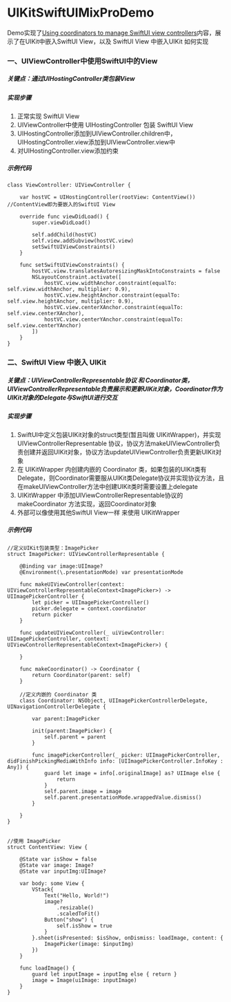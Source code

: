 # UIKitSwiftUIMixProDemo

Demo实现了[Using coordinators to manage SwiftUI view controllers](https://www.hackingwithswift.com/books/ios-swiftui/using-coordinators-to-manage-swiftui-view-controllers)内容，展示了在UIKit中嵌入SwiftUI View，以及 SwiftUI View 中嵌入UIKit 如何实现


### 一、UIViewController中使用SwiftUI中的View

##### 关键点：**通过UIHostingController类包装View**

##### 实现步骤
   1. 正常实现 SwiftUI View
   2. UIViewController中使用 UIHostingController 包装 SwiftUI View
   3. UIHostingController添加到UIViewController.children中，UIHostingController.view添加到UIViewController.view中
   4. 对UIHostingController.view添加约束


##### 示例代码
```
class ViewController: UIViewController {
    
    var hostVC = UIHostingController(rootView: ContentView())	//ContentView即为要嵌入的SwiftUI View

    override func viewDidLoad() {
        super.viewDidLoad()
        
        self.addChild(hostVC)
        self.view.addSubview(hostVC.view)
        setSwiftUIViewConstraints()
    }
    
    func setSwiftUIViewConstraints() {
        hostVC.view.translatesAutoresizingMaskIntoConstraints = false
        NSLayoutConstraint.activate([
            hostVC.view.widthAnchor.constraint(equalTo: self.view.widthAnchor, multiplier: 0.9),
            hostVC.view.heightAnchor.constraint(equalTo: self.view.heightAnchor, multiplier: 0.9),
            hostVC.view.centerXAnchor.constraint(equalTo: self.view.centerXAnchor),
            hostVC.view.centerYAnchor.constraint(equalTo: self.view.centerYAnchor)
        ])
    }
}
```



### 二、SwiftUI View 中嵌入 UIKit

##### 关键点：**UIViewControllerRepresentable协议 和 Coordinator类，UIViewControllerRepresentable负责展示和更新UIKit对象，Coordinator作为UIKit对象的Delegate与SwiftUI进行交互**

##### 实现步骤
   1. SwiftUI中定义包装UIKit对象的struct类型(暂且叫做 UIKitWrapper)，并实现 UIViewControllerRepresentable 协议，协议方法makeUIViewController负责创建并返回UIKit对象，协议方法updateUIViewController负责更新UIKit对象
   2. 在 UIKitWrapper 内创建内嵌的 Coordinator 类，如果包装的UIKit类有Delegate，则Coordinator需要服从UIKit类Delegate协议并实现协议方法，且在makeUIViewController方法中创建UIKit类时需要设置上delegate
   3. UIKitWrapper 中添加UIViewControllerRepresentable协议的 makeCoordinator 方法实现，返回Coordinator对象
   4. 外部可以像使用其他SwiftUI View一样 来使用 UIKitWrapper

##### 示例代码
```
//定义UIKit包装类型：ImagePicker
struct ImagePicker: UIViewControllerRepresentable {
    
    @Binding var image:UIImage?
    @Environment(\.presentationMode) var presentationMode
    
    func makeUIViewController(context: UIViewControllerRepresentableContext<ImagePicker>) -> UIImagePickerController {
        let picker = UIImagePickerController()
        picker.delegate = context.coordinator
        return picker
    }

    func updateUIViewController(_ uiViewController: UIImagePickerController, context: UIViewControllerRepresentableContext<ImagePicker>) {

    }
    
    func makeCoordinator() -> Coordinator {
        return Coordinator(parent: self)
    }
    
    //定义内嵌的 Coordinator 类
    class Coordinator: NSObject, UIImagePickerControllerDelegate, UINavigationControllerDelegate {
        
        var parent:ImagePicker
        
        init(parent:ImagePicker) {
            self.parent = parent
        }
        
        func imagePickerController(_ picker: UIImagePickerController, didFinishPickingMediaWithInfo info: [UIImagePickerController.InfoKey : Any]) {
            guard let image = info[.originalImage] as? UIImage else {
                return
            }
            self.parent.image = image
            self.parent.presentationMode.wrappedValue.dismiss()
        }
        
    }
}


//使用 ImagePicker
struct ContentView: View {
    
    @State var isShow = false
    @State var image: Image?
    @State var inputImg:UIImage?
    
    var body: some View {
        VStack{
            Text("Hello, World!")
            image?
                .resizable()
                .scaledToFit()
            Button("show") {
                self.isShow = true
            }
        }.sheet(isPresented: $isShow, onDismiss: loadImage, content: {
            ImagePicker(image: $inputImg)
        })
    }
    
    func loadImage() {
        guard let inputImage = inputImg else { return }
        image = Image(uiImage: inputImage)
    }
}
```
